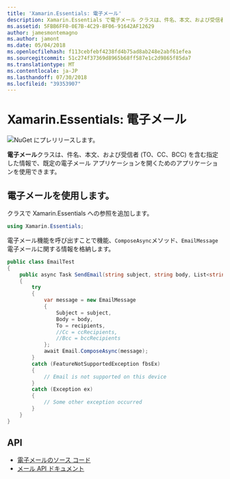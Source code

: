 ```yaml
---
title: 'Xamarin.Essentials: 電子メール'
description: Xamarin.Essentials で電子メール クラスは、件名、本文、および受信者 (TO、CC、BCC) を含む指定した情報で、既定の電子メール アプリケーションを開くためのアプリケーションを使用できます。
ms.assetid: 5FBB6FF0-0E7B-4C29-8F06-91642AF12629
author: jamesmontemagno
ms.author: jamont
ms.date: 05/04/2018
ms.openlocfilehash: f113cebfebf4238fd4b75ad8ab248e2abf61efea
ms.sourcegitcommit: 51c274f37369d8965b68ff587e1c2d9865f85da7
ms.translationtype: MT
ms.contentlocale: ja-JP
ms.lasthandoff: 07/30/2018
ms.locfileid: "39353907"
---
```

# <a name="xamarinessentials-email"></a>Xamarin.Essentials: 電子メール

![NuGet にプレリリースします。](~/media/shared/pre-release.png)

**電子メール**クラスは、件名、本文、および受信者 (TO、CC、BCC) を含む指定した情報で、既定の電子メール アプリケーションを開くためのアプリケーションを使用できます。

## <a name="using-email"></a>電子メールを使用します。

クラスで Xamarin.Essentials への参照を追加します。

```csharp
using Xamarin.Essentials;
```

電子メール機能を呼び出すことで機能、`ComposeAsync`メソッド、`EmailMessage`電子メールに関する情報を格納します。

```csharp
public class EmailTest
{
    public async Task SendEmail(string subject, string body, List<string> recipients)
    {
        try
        {
            var message = new EmailMessage
            {
                Subject = subject,
                Body = body,
                To = recipients,
                //Cc = ccRecipients,
                //Bcc = bccRecipients
            };
            await Email.ComposeAsync(message);
        }
        catch (FeatureNotSupportedException fbsEx)
        {
            // Email is not supported on this device
        }
        catch (Exception ex)
        {
            // Some other exception occurred
        }
    }
}
```

## <a name="api"></a>API

- [電子メールのソース コード](https://github.com/xamarin/Essentials/tree/master/Xamarin.Essentials/Email)
- [メール API ドキュメント](xref:Xamarin.Essentials.Email)
